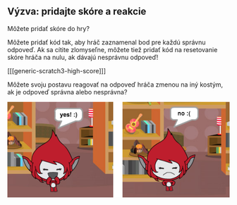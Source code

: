 ## Výzva: pridajte skóre a reakcie

Môžete pridať skóre do hry?

Môžete pridať kód tak, aby hráč zaznamenal bod pre každú správnu odpoveď. Ak sa cítite zlomyseľne, môžete tiež pridať kód na resetovanie skóre hráča na nulu, ak dávajú nesprávnu odpoveď!

[[[generic-scratch3-high-score]]]

Môžete svoju postavu reagovať na odpoveď hráča zmenou na iný kostým, ak je odpoveď správna alebo nesprávna?

![screenshot](images/brain-costume.png)